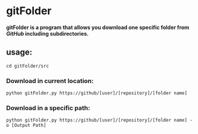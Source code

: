 # gitFolder
**gitFolder is a program that allows you download one specific folder from *GitHub* including subdirectories.**

## usage:
`cd gitFolder/src`
### Download in current location:
`python gitFolder.py https://github/[user]/[repository]/[folder name]`
### Download in a specific path:
`python gitFolder.py https://github/[user]/[repository]/[folder name] -o [Output Path]`
